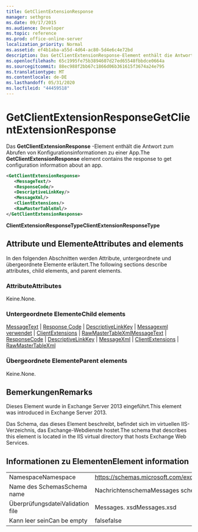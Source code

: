 ```yaml
---
title: GetClientExtensionResponse
manager: sethgros
ms.date: 09/17/2015
ms.audience: Developer
ms.topic: reference
ms.prod: office-online-server
localization_priority: Normal
ms.assetid: ef4b1aba-a55d-4d64-ac80-5d4e6c4e72bd
description: Das GetClientExtensionResponse-Element enthält die Antwort zum Abrufen von Konfigurationsinformationen zu einer App.
ms.openlocfilehash: 65c1995fe75b3894607d27ed65548fbbdce0664a
ms.sourcegitcommit: 88ec988f2bb67c1866d06b361615f3674a24e795
ms.translationtype: MT
ms.contentlocale: de-DE
ms.lasthandoff: 05/31/2020
ms.locfileid: "44459518"
---
```

# <a name="getclientextensionresponse"></a><span data-ttu-id="9fa0c-103">GetClientExtensionResponse</span><span class="sxs-lookup"><span data-stu-id="9fa0c-103">GetClientExtensionResponse</span></span>

<span data-ttu-id="9fa0c-104">Das **GetClientExtensionResponse** -Element enthält die Antwort zum Abrufen von Konfigurationsinformationen zu einer App.</span><span class="sxs-lookup"><span data-stu-id="9fa0c-104">The **GetClientExtensionResponse** element contains the response to get configuration information about an app.</span></span> 
  
```XML
<GetClientExtensionResponse>
   <MessageText/>
   <ResponseCode/>
   <DescriptiveLinkKey/>
   <MessageXml/>
   <ClientExtensions/>
   <RawMasterTableXml/>
</GetClientExtensionResponse>
```

 <span data-ttu-id="9fa0c-105">**ClientExtensionResponseType**</span><span class="sxs-lookup"><span data-stu-id="9fa0c-105">**ClientExtensionResponseType**</span></span>
## <a name="attributes-and-elements"></a><span data-ttu-id="9fa0c-106">Attribute und Elemente</span><span class="sxs-lookup"><span data-stu-id="9fa0c-106">Attributes and elements</span></span>

<span data-ttu-id="9fa0c-107">In den folgenden Abschnitten werden Attribute, untergeordnete und übergeordnete Elemente erläutert.</span><span class="sxs-lookup"><span data-stu-id="9fa0c-107">The following sections describe attributes, child elements, and parent elements.</span></span>
  
### <a name="attributes"></a><span data-ttu-id="9fa0c-108">Attribute</span><span class="sxs-lookup"><span data-stu-id="9fa0c-108">Attributes</span></span>

<span data-ttu-id="9fa0c-109">Keine.</span><span class="sxs-lookup"><span data-stu-id="9fa0c-109">None.</span></span>
  
### <a name="child-elements"></a><span data-ttu-id="9fa0c-110">Untergeordnete Elemente</span><span class="sxs-lookup"><span data-stu-id="9fa0c-110">Child elements</span></span>

<span data-ttu-id="9fa0c-111">[MessageText](messagetext.md)  |  [Response Code](responsecode.md)  |  [DescriptiveLinkKey](descriptivelinkkey.md)  |  [Messagexml verwendet](messagexml.md)  |  [ClientExtensions](clientextensions.md)  |  [RawMasterTableXml](rawmastertablexml.md)</span><span class="sxs-lookup"><span data-stu-id="9fa0c-111">[MessageText](messagetext.md) | [ResponseCode](responsecode.md) | [DescriptiveLinkKey](descriptivelinkkey.md) | [MessageXml](messagexml.md) | [ClientExtensions](clientextensions.md) | [RawMasterTableXml](rawmastertablexml.md)</span></span>
  
### <a name="parent-elements"></a><span data-ttu-id="9fa0c-112">Übergeordnete Elemente</span><span class="sxs-lookup"><span data-stu-id="9fa0c-112">Parent elements</span></span>

<span data-ttu-id="9fa0c-113">Keine.</span><span class="sxs-lookup"><span data-stu-id="9fa0c-113">None.</span></span>
  
## <a name="remarks"></a><span data-ttu-id="9fa0c-114">Bemerkungen</span><span class="sxs-lookup"><span data-stu-id="9fa0c-114">Remarks</span></span>

<span data-ttu-id="9fa0c-115">Dieses Element wurde in Exchange Server 2013 eingeführt.</span><span class="sxs-lookup"><span data-stu-id="9fa0c-115">This element was introduced in Exchange Server 2013.</span></span>
  
<span data-ttu-id="9fa0c-116">Das Schema, das dieses Element beschreibt, befindet sich im virtuellen IIS-Verzeichnis, das Exchange-Webdienste hostet.</span><span class="sxs-lookup"><span data-stu-id="9fa0c-116">The schema that describes this element is located in the IIS virtual directory that hosts Exchange Web Services.</span></span>
  
## <a name="element-information"></a><span data-ttu-id="9fa0c-117">Informationen zu Elementen</span><span class="sxs-lookup"><span data-stu-id="9fa0c-117">Element information</span></span>

|||
|:-----|:-----|
|<span data-ttu-id="9fa0c-118">Namespace</span><span class="sxs-lookup"><span data-stu-id="9fa0c-118">Namespace</span></span>  <br/> |https://schemas.microsoft.com/exchange/services/2006/messages  <br/> |
|<span data-ttu-id="9fa0c-119">Name des Schemas</span><span class="sxs-lookup"><span data-stu-id="9fa0c-119">Schema name</span></span>  <br/> |<span data-ttu-id="9fa0c-120">Nachrichtenschema</span><span class="sxs-lookup"><span data-stu-id="9fa0c-120">Messages schema</span></span>  <br/> |
|<span data-ttu-id="9fa0c-121">Überprüfungsdatei</span><span class="sxs-lookup"><span data-stu-id="9fa0c-121">Validation file</span></span>  <br/> |<span data-ttu-id="9fa0c-122">Messages. xsd</span><span class="sxs-lookup"><span data-stu-id="9fa0c-122">Messages.xsd</span></span>  <br/> |
|<span data-ttu-id="9fa0c-123">Kann leer sein</span><span class="sxs-lookup"><span data-stu-id="9fa0c-123">Can be empty</span></span>  <br/> |<span data-ttu-id="9fa0c-124">false</span><span class="sxs-lookup"><span data-stu-id="9fa0c-124">false</span></span>  <br/> |
   

